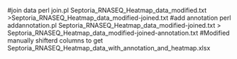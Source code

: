 #join data
perl join.pl Septoria_RNASEQ_Heatmap_data_modified.txt >Septoria_RNASEQ_Heatmap_data_modified-joined.txt
#add annotation
perl addannotation.pl Septoria_RNASEQ_Heatmap_data_modified-joined.txt > Septoria_RNASEQ_Heatmap_data_modified-joined-annotation.txt
#Modified manually shifterd columns to get Septoria_RNASEQ_Heatmap_data_with_annotation_and_heatmap.xlsx

